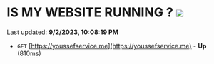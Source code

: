 # IS MY WEBSITE RUNNING ? [![](https://img.shields.io/static/v1?label=Sponsor&message=%E2%9D%A4&logo=GitHub&color=%23fe8e86)](https://github.com/sponsors/<username>)

Last updated: **9/2/2023, 10:08:19 PM**

- `GET` [https://youssefservice.me](https://youssefservice.me) - **Up** (810ms)

